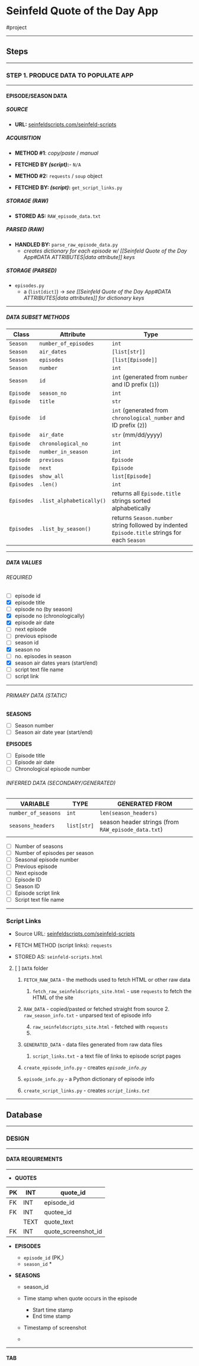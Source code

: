 # Seinfeld Quote of the Day App
#project

---

## Steps

---

### STEP 1. PRODUCE DATA TO POPULATE APP

---

#### EPISODE/SEASON DATA

##### SOURCE
- **URL:** [seinfeldscripts.com/seinfeld-scripts](https://seinfeldscripts.com/seinfeld-scripts.html)

##### ACQUISITION
- **METHOD #1**: *copy/paste* / *manual*
- **FETCHED BY *(script)*:**- `N/A` 

- **METHOD #2:** `requests` / `soup` object
- **FETCHED BY: *(script)*:** `get_script_links.py`

##### STORAGE (RAW)
- **STORED AS:** `RAW_episode_data.txt`

##### PARSED (RAW)
- **HANDLED BY:** `parse_raw_episode_data.py`
	- *creates dictionary for each episode w/ [[Seinfeld Quote of the Day App#DATA ATTRIBUTES|data attribute]] keys*

##### STORAGE (PARSED)
- `episodes.py`
	- a (`list[dict]`) -> *see [[Seinfeld Quote of the Day App#DATA ATTRIBUTES|data attributes]] for dictionary keys*

---

##### DATA SUBSET METHODS

| Class      | Attribute                | Type                                                                                           |
| ---------- | ------------------------ | ---------------------------------------------------------------------------------------------- |
| `Season`   | `number_of_episodes`     | `int`                                                                                          |
| `Season`   | `air_dates`              | `[list[str]]`                                                                                  |
| `Season`   | `episodes`               | `[list[Episode]]`                                                                              |
| `Season`   | `number`                 | `int`                                                                                          |
| `Season`   | `id`                     | `int` (generated from `number` and ID prefix (`1`))                                            |
| `Episode`  | `season_no`              | `int`                                                                                          |
| `Episode`  | `title`                  | `str`                                                                                          |
| `Episode`  | `id`                     | `int` (generated from `chronological_number` and ID prefix (`2`))                              |
| `Episode`  | `air_date`               | `str` (mm/dd/yyyy)                                                                             |
| `Episode`  | `chronological_no`       | `int`                                                                                          |
| `Episode`  | `number_in_season`       | `int`                                                                                          |
| `Episode`  | `previous`               | `Episode`                                                                                      |
| `Episode`  | `next`                   | `Episode`                                                                                      |
| `Episodes` | `show_all`               | `list[Episode]`                                                                                |
| `Episodes` | `.len()`                 | `int`                                                                                          |
| `Episodes` | `.list_alphabetically()` | returns all `Episode.title` strings sorted alphabetically                                      |
| `Episodes` | `.list_by_season()`      | returns `Season.number` string followed by indented  `Episode.title` strings for each `Season` |

----
##### DATA VALUES

###### REQUIRED
- [ ] episode id
- [x] episode title
- [ ] episode no (by season)
- [x] episode no (chronologically)
- [x] episode air date
- [ ] next episode
- [ ] previous episode
- [ ] season id
- [x] season no
- [ ] no. episodes in season
- [x] season air dates years (start/end)
- [ ] script text file name
- [ ] script link

---
###### PRIMARY DATA (STATIC)
**SEASONS**
- [ ] Season number
- [ ] Season air date year (start/end)

**EPISODES**
- [ ] Episode title
- [ ] Episode air date
- [ ] Chronological episode number

###### INFERRED DATA (SECONDARY/GENERATED)

| VARIABLE            | TYPE        | GENERATED FROM                                      |
| ------------------- | ----------- | --------------------------------------------------- |
| `number_of_seasons` | `int`       | `len(season_headers)`                               |
| `seasons_headers`   | `list[str]` | season header strings (from `RAW_episode_data.txt`) |
|                     |             |                                                     |

- [ ] Number of seasons
- [ ] Number of episodes per season
- [ ] Seasonal episode number
- [ ] Previous episode
- [ ] Next episode
- [ ] Episode ID
- [ ] Season ID
- [ ] Episode script link
- [ ] Script text file name

---

### Script Links

- Source URL: [seinfeldscripts.com/seinfeld-scripts](https://seinfeldscripts.com/seinfeld-scripts.html)

- FETCH METHOD (script links): `requests`

- STORED AS: `seinfeld-scripts.html`


2. [ ] `DATA` folder
	1. `FETCH_RAW_DATA` - the methods used to fetch HTML or other raw data
		1. `fetch_raw_seinfeldscripts_site.html` - use `requests` to fetch the HTML of the site
	2. `RAW_DATA` - copied/pasted or fetched straight from source
		2. `raw_season_info.txt` - unparsed text of episode info
		
		4. `raw_seinfeldscripts_site.html` - fetched with `requests`
		5. 
	3. `GENERATED_DATA` - data files generated from raw data files
		1. `script_links.txt` - a text file of links to episode script pages 
	4. `create_episode_info.py` - creates *`episode_info.py`*
	5. `episode_info.py`  - a Python dictionary of episode info
	6. `create_script_links.py` - creates *`script_links.txt`*

---

## Database

---

### DESIGN

---

#### DATA REQUIREMENTS


---

- **QUOTES**

| PK | INT | quote_id |
| ---- | ---- | ---- |
| FK | INT | episode_id |
| FK | INT | quotee_id |
|  | TEXT | quote_text |
| FK | INT | quote_screenshot_id   |



- **EPISODES**
	- `episode_id` (PK,)
	- `season_id` *

- **SEASONS**
	- season_id 

	- Time stamp when quote occurs in the episode
		- Start time stamp
		- End time stamp
	
	- Timestamp of screenshot
	- 
---

#### TAB
